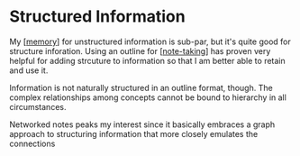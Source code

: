 # Structured Information

My [[memory]] for unstructured information is sub-par, but it's quite good for structure inforation. Using an outline for [[note-taking]] has proven very helpful for adding strcuture to information so that I am better able to retain and use it.

Information is not naturally structured in an outline format, though. The complex relationships among concepts cannot be bound to hierarchy in all circumstances.

Networked notes peaks my interest since it basically embraces a graph approach to structuring information that more closely emulates the connections

[//begin]: # "Autogenerated link references for markdown compatibility"
[memory]: memory "Memory"
[note-taking]: note-taking "Note Taking"
[//end]: # "Autogenerated link references"